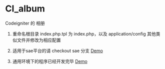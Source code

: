 CI_album
========

Codeigniter 的 相册

1. 重命名根目录 index.php.tpl 为 index.php，以及 application/config 其他类似文件并修改为相应配置

2. 适用于sae平台的请 checkout sae 分支 [Demo](http://tuzki52.sinaapp.com)

3. 通用环境下的程序已经开发完毕 [Demo](http://album.rabbit52.com)